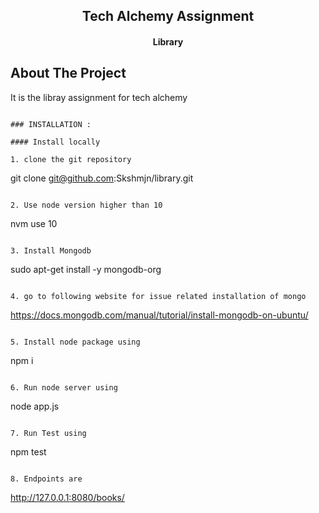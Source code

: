<h2 align="center">Tech Alchemy Assignment</h2>
<h4 align="center">Library </h4>

## About The Project

It is the libray assignment for tech alchemy
```

### INSTALLATION :

#### Install locally

1. clone the git repository

```
git clone git@github.com:Skshmjn/library.git
```

2. Use node version higher than 10 

```
nvm use 10
```

3. Install Mongodb

```
sudo apt-get install -y mongodb-org
```

4. go to following website for issue related installation of mongo 

```
https://docs.mongodb.com/manual/tutorial/install-mongodb-on-ubuntu/
```

5. Install node package using 

```
npm i
```

6. Run node server using

```
node app.js
```

7. Run Test using

```
npm test
```

8. Endpoints are

```
http://127.0.0.1:8080/books/
```

